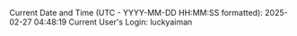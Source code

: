 Current Date and Time (UTC - YYYY-MM-DD HH:MM:SS formatted): 2025-02-27 04:48:19
Current User's Login: luckyaiman
